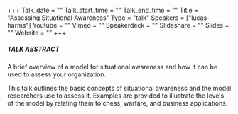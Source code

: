 +++
Talk_date = ""
Talk_start_time = ""
Talk_end_time = ""
Title = "Assessing Situational Awareness"
Type = "talk"
Speakers = ["lucas-harms"]
Youtube = ""
Vimeo = ""
Speakerdeck = ""
Slideshare = ""
Slides = ""
Website = ""
+++

##### TALK ABSTRACT

A brief overview of a model for situational awareness and how it can be used to assess your organization.

This talk outlines the basic concepts of situational awareness and the model researchers use to assess it. Examples are provided to illustrate the levels of the model by relating them to chess, warfare, and business applications.